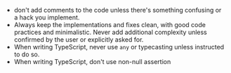 - don't add comments to the code unless there's something confusing or a hack you implement.
- Always keep the implementations and fixes clean, with good code practices and minimalistic. Never add additional complexity unless confirmed by the user or explicitly asked for.
- When writing TypeScript, never use `any` or typecasting unless instructed to do so.
- When writing TypeScript, don't use non-null assertion
